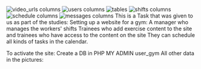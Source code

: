 ![video_urls columns](https://github.com/ArielLugasi/Class-project/assets/96828229/f4b105ea-cd63-4184-a44a-1a297ada6d3c)
![users columns](https://github.com/ArielLugasi/Class-project/assets/96828229/cd128d4f-f8fa-44be-9967-80d3f06d4803)
![tables](https://github.com/ArielLugasi/Class-project/assets/96828229/af50d487-650c-4e5f-a42d-d3e1936c8722)
![shifts columns](https://github.com/ArielLugasi/Class-project/assets/96828229/8cd19582-16f3-4847-8367-bdd19fbd2662)
![schedule columns](https://github.com/ArielLugasi/Class-project/assets/96828229/4b153114-2d08-4389-ab1f-d3d4e38605fd)
![messages columns](https://github.com/ArielLugasi/Class-project/assets/96828229/6b416106-3ae5-419b-9c9f-d42304171752)
This is a Task that was given to us as part of the studies:
Setting up a website for a gym:
A manager who manages the workers' shifts
Trainees who add exercise content to the site
and trainees who have access to the content on the site
They can schedule all kinds of tasks in the calendar.

To activate the site:
Create a DB in PHP MY ADMIN
user_gym
All other data in the pictures:
